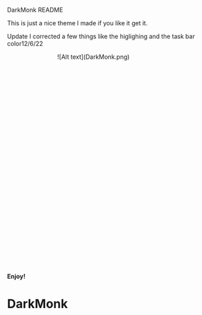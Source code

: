 DarkMonk README

This is just a nice theme I made if you like it get it.

Update I corrected a few things like the higlighing and the task bar color12/6/22

<style>
.VscodeImg {
    
    width:80%;
    height:500px;
    text-align: center;
    
}
</style>  <div class="VscodeImg"> ![Alt text](DarkMonk.png) </div>

**Enjoy!**

# DarkMonk
